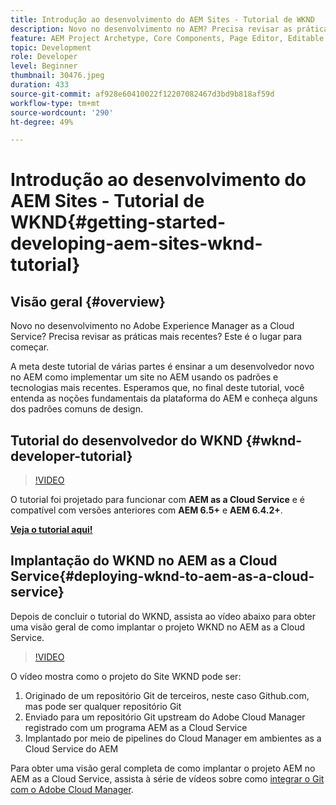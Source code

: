 ```yaml
---
title: Introdução ao desenvolvimento do AEM Sites - Tutorial de WKND
description: Novo no desenvolvimento no AEM? Precisa revisar as práticas recomendadas? Este é o lugar para começar. A meta deste tutorial de várias partes é ensinar a um desenvolvedor novo no AEM como implementar um site no AEM usando os padrões e tecnologias mais recentes.
feature: AEM Project Archetype, Core Components, Page Editor, Editable Templates
topic: Development
role: Developer
level: Beginner
thumbnail: 30476.jpeg
duration: 433
source-git-commit: af928e60410022f12207082467d3bd9b818af59d
workflow-type: tm+mt
source-wordcount: '290'
ht-degree: 49%

---
```



# Introdução ao desenvolvimento do AEM Sites - Tutorial de WKND{#getting-started-developing-aem-sites-wknd-tutorial}

## Visão geral {#overview}

Novo no desenvolvimento no Adobe Experience Manager as a Cloud Service? Precisa revisar as práticas mais recentes? Este é o lugar para começar.

A meta deste tutorial de várias partes é ensinar a um desenvolvedor novo no AEM como implementar um site no AEM usando os padrões e tecnologias mais recentes. Esperamos que, no final deste tutorial, você entenda as noções fundamentais da plataforma do AEM e conheça alguns dos padrões comuns de design.

## Tutorial do desenvolvedor do WKND {#wknd-developer-tutorial}

>[!VIDEO](https://video.tv.adobe.com/v/30476?quality=12&learn=on)

O tutorial foi projetado para funcionar com **AEM as a Cloud Service** e é compatível com versões anteriores com **AEM 6.5+** e **AEM 6.4.2+**.

**[Veja o tutorial aqui!](https://experienceleague.adobe.com/docs/experience-manager-learn/getting-started-wknd-tutorial-develop/overview.html?lang=pt-BR)**

## Implantação do WKND no AEM as a Cloud Service{#deploying-wknd-to-aem-as-a-cloud-service}

Depois de concluir o tutorial do WKND, assista ao vídeo abaixo para obter uma visão geral de como implantar o projeto WKND no AEM as a Cloud Service.

>[!VIDEO](https://video.tv.adobe.com/v/30191?quality=12&learn=on)

O vídeo mostra como o projeto do Site WKND pode ser:

1. Originado de um repositório Git de terceiros, neste caso Github.com, mas pode ser qualquer repositório Git
2. Enviado para um repositório Git upstream do Adobe Cloud Manager registrado com um programa AEM as a Cloud Service
3. Implantado por meio de pipelines do Cloud Manager em ambientes as a Cloud Service do AEM

Para obter uma visão geral completa de como implantar o projeto AEM no AEM as a Cloud Service, assista à série de vídeos sobre como [integrar o Git com o Adobe Cloud Manager](https://docs.adobe.com/content/help/en/experience-manager-cloud-manager/using/managing-code/setup-cloud-manager-git-integration.html).
